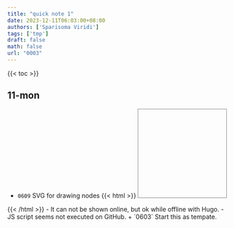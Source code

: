 ```yaml
---
title: "quick note 1"
date: 2023-12-11T06:03:00+08:00
authors: ['Sparisoma Viridi']
tags: ['tmp']
draft: false
math: false
url: "0003"
---
```

{{< toc >}}


## 11-mon
+ `0609` SVG for drawing nodes
{{< html >}}
<svg
  xmlns="http://www.w3.org/2000/svg"
  width="200" height="200"
  viewBox="0 0 200 200"
  style="background:none; border:1px solid #888;">
  <g fill="rgba(125, 200, 255, 0.5)" stroke="none" stroke-width="0.5">
    <circle id="c00" /> <circle id="c01" />
    <circle id="c02" /> <circle id="c03" />
    <circle id="c04" /> <circle id="c05" />
    <circle id="c06" /> <circle id="c07" />
    <circle id="c08" /> <circle id="c09" />
    <circle id="c10" /> <circle id="c11" />
    <circle id="c12" /> <circle id="c13" />
    <circle id="c14" /> <circle id="c15" />
  </g>
  
  <rect x='95' y='95' width='10' height='10' stroke='red' />
  
  <script>
    let c = document
      .getElementsByTagNameNS(
        'http://www.w3.org/2000/svg',
        'circle'
      );
    let ox = 100;
    let oy = 100;
    let R = 80;
    for(let i = 0; i <= c.length; i++) {
      let cx = ox + R * Math.cos(i * Math.PI / 8);
      let cy = oy + R * Math.sin(i * Math.PI / 8);
      c[i].setAttribute('cx', cx);
      c[i].setAttribute('cy', cy);
      c[i].setAttribute('r', 10);
      let rr = i * 17;
      let bb = i * 17;
      let gg = i * 17;
      let color = 'rgb(' + rr + ',' + gg + ',' + bb + ')';
      c[i].setAttribute('fill', color);
    }
  </script>
  
</svg>
{{< /html >}}
  - It can not be shown online, but ok while offline with Hugo.
  - JS script seems not executed on GitHub.
+ `0603` Start this as tempate.
